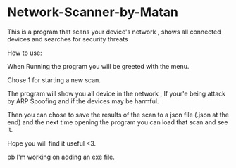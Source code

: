 # Network-Scanner-by-Matan



This is a program that scans your device's network , shows all connected devices and searches for security threats



How to use:

When Running the program you will be greeted with the menu. 

Chose 1 for starting a new scan.

The program will show you all device in the network , If your'e being attack by ARP Spoofing and if the devices may be harmful.

Then you can chose to save the results of the scan to a json file (.json at the end) and the next time opening the program you can load that scan and see it.



Hope you will find it useful <3.


pb I'm working on adding an exe file.


